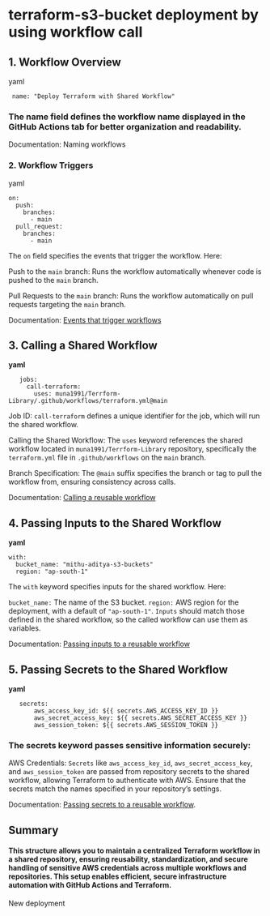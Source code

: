 # terraform-s3-bucket deployment by using workflow call
## 1. Workflow Overview
yaml
    
     name: "Deploy Terraform with Shared Workflow"

### The name field defines the workflow name displayed in the GitHub Actions tab for better organization and readability.

  Documentation: Naming workflows
### 2. Workflow Triggers
yaml

    on:
      push:
        branches:
          - main
      pull_request:
        branches:
          - main  
The `on` field specifies the events that trigger the workflow. Here:

Push to the `main` branch: Runs the workflow automatically whenever code is pushed to the `main` branch.

Pull Requests to the `main` branch: Runs the workflow automatically on pull requests targeting the `main` branch.

Documentation: [Events that trigger workflows](https://docs.github.com/en/actions/using-workflows/events-that-trigger-workflows)

## 3. Calling a Shared Workflow
**yaml**

       jobs:
         call-terraform:
           uses: muna1991/Terrform-Library/.github/workflows/terraform.yml@main
Job ID: `call-terraform` defines a unique identifier for the job, which will run the shared workflow.

Calling the Shared Workflow: The `uses` keyword references the shared workflow located in `muna1991/Terrform-Library` repository, specifically the `terraform.yml` file in `.github/workflows` on the `main` branch.

Branch Specification: The `@main` suffix specifies the branch or tag to pull the workflow from, ensuring consistency across calls.

Documentation: [Calling a reusable workflow](https://docs.github.com/en/actions/using-workflows/reusing-workflows#calling-a-reusable-workflow)

## 4. Passing Inputs to the Shared Workflow
**yaml**

    with:
      bucket_name: "mithu-aditya-s3-buckets"
      region: "ap-south-1"
The `with` keyword specifies inputs for the shared workflow. Here:

`bucket_name:` The name of the S3 bucket.
`region:` AWS region for the deployment, with a default of `"ap-south-1"`.
`Inputs` should match those defined in the shared workflow, so the called workflow can use them as variables.

Documentation: [Passing inputs to a reusable workflow](https://docs.github.com/en/actions/using-workflows/reusing-workflows#passing-inputs-to-a-reusable-workflow)

## 5. Passing Secrets to the Shared Workflow
**yaml**

       secrets:
           aws_access_key_id: ${{ secrets.AWS_ACCESS_KEY_ID }}
           aws_secret_access_key: ${{ secrets.AWS_SECRET_ACCESS_KEY }}
           aws_session_token: ${{ secrets.AWS_SESSION_TOKEN }}
### The secrets keyword passes sensitive information securely:

  AWS Credentials: `Secrets` like `aws_access_key_id`, `aws_secret_access_key`, and `aws_session_token` are passed from repository secrets to the shared workflow, allowing Terraform to authenticate with AWS.
Ensure that the secrets match the names specified in your repository’s settings.

Documentation: [Passing secrets to a reusable workflow](https://docs.github.com/en/actions/using-workflows/reusing-workflows#passing-secrets-to-a-reusable-workflow).
## Summary
#### This structure allows you to maintain a centralized Terraform workflow in a shared repository, ensuring reusability, standardization, and secure handling of sensitive AWS credentials across multiple workflows and repositories. This setup enables efficient, secure infrastructure automation with GitHub Actions and Terraform.
New deployment